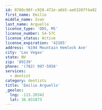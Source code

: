 ```yaml
---
id: 0708c90f-c920-472e-a6b5-ae63207f4a92
first_name: Emilio
middle_name: Ivan
last_name: Arguello
license_type: 'DDS, MS'
license_number: S4-57C
license_status: Active
license_expiration: '42185'
address: '6194 Mountain Hemlock Ave'
city: 'Las Vegas'
state: NV
zip: '89139'
phone: '(702) 997-5958'
services:
  - dentist
category: dentists
title: 'Emilio Arguello'
_geoloc:
  lng: -115.20342
  lat: 36.031873
---
```

